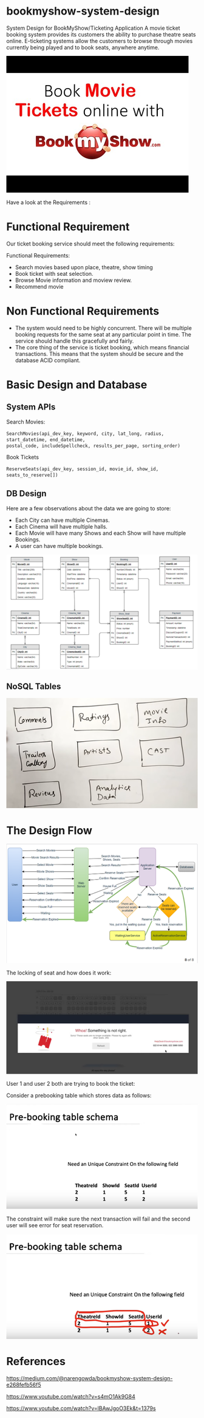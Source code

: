# bookmyshow-system-design
System Design for BookMyShow/Ticketing Application
A movie ticket booking system provides its customers the ability to purchase theatre seats online. E-ticketing systems allow the customers to browse through movies currently being played and to book seats, anywhere anytime.


![](assets/hqdefault.jpg)

Have a look at the Requirements :
# Functional Requirement

Our ticket booking service should meet the following requirements:

Functional Requirements:

- Search movies based upon place, theatre, show timing
- Book ticket with seat selection.
- Browse Movie information and moview review.
- Recommend movie


# Non Functional Requirements
- The system would need to be highly concurrent. There will be multiple booking requests for the same seat at any particular point in time. The service should handle this gracefully and fairly.
- The core thing of the service is ticket booking, which means financial transactions. This means that the system should be secure and the database ACID compliant.


# Basic Design and Database

## System APIs

Search Movies:

    SearchMovies(api_dev_key, keyword, city, lat_long, radius, start_datetime, end_datetime, 
    postal_code, includeSpellcheck, results_per_page, sorting_order)

Book Tickets

    ReserveSeats(api_dev_key, session_id, movie_id, show_id, seats_to_reserve[])

## DB Design
Here are a few observations about the data we are going to store:

 - Each City can have multiple Cinemas.
 - Each Cinema will have multiple halls.
 - Each Movie will have many Shows and each Show will have multiple Bookings.
- A user can have multiple bookings.

![](assets/dbdesign.png)

## NoSQL Tables

![](assets/nosqltables.png)

# The Design Flow

![](assets/ticketflow.png)

The locking of seat and how does it work:

![](assets/ticketerror.png)

User 1 and user 2 both are trying to book the ticket:

Consider a prebooking table which stores data as follows:


![](assets/pic1.png)

The constraint will make sure the next transaction will fail and the second user will see error for seat reservation.

![](assets/pic2.png)





# References

https://medium.com/@narengowda/bookmyshow-system-design-e268fefb56f5

https://www.youtube.com/watch?v=s4mO1Ak9G84

https://www.youtube.com/watch?v=lBAwJgoO3Ek&t=1379s

